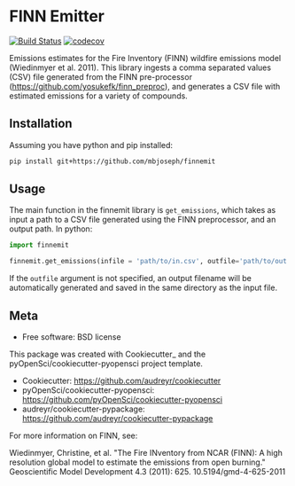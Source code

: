 FINN Emitter
============

[![Build Status](https://travis-ci.org/mbjoseph/finnemit.svg?branch=master)](https://travis-ci.org/mbjoseph/finnemit)
[![codecov](https://codecov.io/gh/mbjoseph/finnemit/branch/master/graph/badge.svg)](https://codecov.io/gh/mbjoseph/finnemit)



Emissions estimates for the Fire Inventory (FINN) wildfire emissions model (Wiedinmyer et al. 2011).
This library ingests a comma separated values (CSV) file generated from the FINN
pre-processor (https://github.com/yosukefk/finn_preproc), and generates a
CSV file with estimated emissions for a variety of compounds.

## Installation

Assuming you have python and pip installed:

```bash
pip install git+https://github.com/mbjoseph/finnemit
```

## Usage

The main function in the finnemit library is `get_emissions`, which takes
as input a path to a CSV file generated using the FINN preprocessor, and
an output path.
In python:


```python
import finnemit

finnemit.get_emissions(infile = 'path/to/in.csv', outfile='path/to/out.csv')
```

If the `outfile` argument is not specified, an output filename will be
automatically generated and saved in the same directory as the input file.


## Meta

* Free software: BSD license

This package was created with Cookiecutter_ and the pyOpenSci/cookiecutter-pyopensci project template.

* Cookiecutter: https://github.com/audreyr/cookiecutter
* pyOpenSci/cookiecutter-pyopensci: https://github.com/pyOpenSci/cookiecutter-pyopensci
* audreyr/cookiecutter-pypackage: https://github.com/audreyr/cookiecutter-pypackage

For more information on FINN, see:

Wiedinmyer, Christine, et al. "The Fire INventory from NCAR (FINN): A high
resolution global model to estimate the emissions from open burning."
Geoscientific Model Development 4.3 (2011): 625. 10.5194/gmd-4-625-2011
